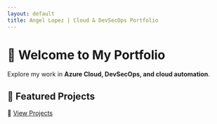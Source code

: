 ```yaml
---
layout: default
title: Angel Lopez | Cloud & DevSecOps Portfolio
---
```

# 🚀 Welcome to My Portfolio  
Explore my work in **Azure Cloud, DevSecOps, and cloud automation**.

## 📂 Featured Projects  
🔗 [View Projects](projects.md)
